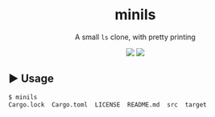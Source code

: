 <div align="center">

# minils
A small `ls` clone, with pretty printing

![](https://img.shields.io/github/last-commit/loenard97/minils?&style=for-the-badge&color=F74C00)
![](https://img.shields.io/github/repo-size/loenard97/minils?&style=for-the-badge&color=F74C00)

</div>


## ▶️ Usage
```sh
$ minils
Cargo.lock  Cargo.toml  LICENSE  README.md  src  target
```
